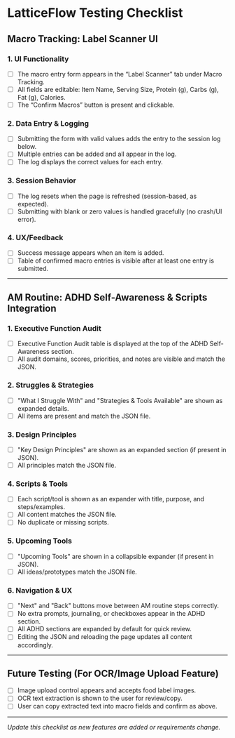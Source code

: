 # LatticeFlow Testing Checklist

## Macro Tracking: Label Scanner UI

### 1. UI Functionality
- [ ] The macro entry form appears in the “Label Scanner” tab under Macro Tracking.
- [ ] All fields are editable: Item Name, Serving Size, Protein (g), Carbs (g), Fat (g), Calories.
- [ ] The “Confirm Macros” button is present and clickable.

### 2. Data Entry & Logging
- [ ] Submitting the form with valid values adds the entry to the session log below.
- [ ] Multiple entries can be added and all appear in the log.
- [ ] The log displays the correct values for each entry.

### 3. Session Behavior
- [ ] The log resets when the page is refreshed (session-based, as expected).
- [ ] Submitting with blank or zero values is handled gracefully (no crash/UI error).

### 4. UX/Feedback
- [ ] Success message appears when an item is added.
- [ ] Table of confirmed macro entries is visible after at least one entry is submitted.

---

## AM Routine: ADHD Self-Awareness & Scripts Integration

### 1. Executive Function Audit
- [ ] Executive Function Audit table is displayed at the top of the ADHD Self-Awareness section.
- [ ] All audit domains, scores, priorities, and notes are visible and match the JSON.

### 2. Struggles & Strategies
- [ ] "What I Struggle With" and "Strategies & Tools Available" are shown as expanded details.
- [ ] All items are present and match the JSON file.

### 3. Design Principles
- [ ] "Key Design Principles" are shown as an expanded section (if present in JSON).
- [ ] All principles match the JSON file.

### 4. Scripts & Tools
- [ ] Each script/tool is shown as an expander with title, purpose, and steps/examples.
- [ ] All content matches the JSON file.
- [ ] No duplicate or missing scripts.

### 5. Upcoming Tools
- [ ] "Upcoming Tools" are shown in a collapsible expander (if present in JSON).
- [ ] All ideas/prototypes match the JSON file.

### 6. Navigation & UX
- [ ] "Next" and "Back" buttons move between AM routine steps correctly.
- [ ] No extra prompts, journaling, or checkboxes appear in the ADHD section.
- [ ] All ADHD sections are expanded by default for quick review.
- [ ] Editing the JSON and reloading the page updates all content accordingly.

---

## Future Testing (For OCR/Image Upload Feature)
- [ ] Image upload control appears and accepts food label images.
- [ ] OCR text extraction is shown to the user for review/copy.
- [ ] User can copy extracted text into macro fields and confirm as above.

---

*Update this checklist as new features are added or requirements change.*
